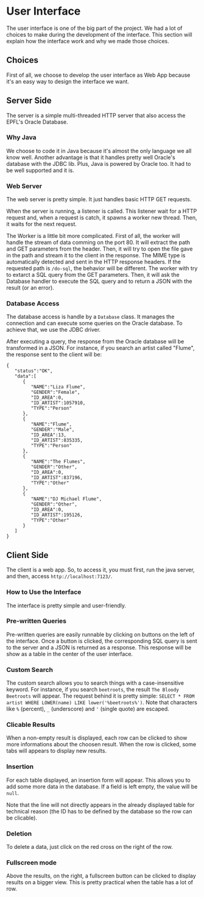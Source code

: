 # User Interface

The user interface is one of the big part of the project. We had a lot of choices to make during the development of the interface.
This section will explain how the interface work and why we made those choices.

## Choices

First of all, we choose to develop the user interface as Web App because it's an easy way to design the interface we want.

## Server Side

The server is a simple multi-threaded HTTP server that also access the EPFL's Oracle Database.

### Why Java

We choose to code it in Java because it's almost the only language we all know well. Another advantage is that it handles pretty well Oracle's database with the JDBC lib. Plus, Java is powered by Oracle too. It had to be well supported and it is.

### Web Server

The web server is pretty simple. It just handles basic HTTP GET requests.

When the server is running, a listener is called. This listener wait for a HTTP request and, when a request is catch, it spawns a worker new thread. Then, it waits for the next request.

The Worker is a little bit more complicated.
First of all, the worker will handle the stream of data comming on the port 80. It will extract the path and GET parameters from the header.
Then, it will try to open the file gave in the path and stream it to the client in the response. The MIME type is automatically detected and sent in the HTTP response headers.
If the requested path is `/do-sql`, the behavior will be different. The worker with try to extarct a SQL query from the GET parameters. Then, it will ask the Database handler to execute the SQL query and to return a JSON with the result (or an error).

### Database Access

The database access is handle by a `Database` class.
It manages the connection and can execute some queries on the Oracle database. To achieve that, we use the JDBC driver.

After executing a query, the response from the Oracle database will be transformed in a JSON.
For instance, if you search an artist called "Flume", the response sent to the client will be:

```
{
   "status":"OK",
   "data":[
      {
         "NAME":"Liza Flume",
         "GENDER":"Female",
         "ID_AREA":0,
         "ID_ARTIST":1057910,
         "TYPE":"Person"
      },
      {
         "NAME":"Flume",
         "GENDER":"Male",
         "ID_AREA":13,
         "ID_ARTIST":835335,
         "TYPE":"Person"
      },
      {
         "NAME":"The Flumes",
         "GENDER":"Other",
         "ID_AREA":0,
         "ID_ARTIST":837196,
         "TYPE":"Other"
      },
      {
         "NAME":"DJ Michael Flume",
         "GENDER":"Other",
         "ID_AREA":0,
         "ID_ARTIST":195126,
         "TYPE":"Other"
      }
   ]
}
```

## Client Side

The client is a web app. So, to access it, you must first, run the java server, and then, access `http://localhost:7123/`.


### How to Use the Interface

The interface is pretty simple and user-friendly.

### Pre-written Queries

Pre-written queries are easily runnable by clicking on buttons on the left of the interface.
Once a button is clicked, the corresponding SQL query is sent to the server and a JSON is returned as a response. This response will be show as a table in the center of the user interface.

### Custom Search

The custom search allows you to search things with a case-insensitive keyword. For instance, if you search `beetroots`, the result `The Bloody Beetroots` will appear.
The request behind it is pretty simple: `SELECT * FROM artist WHERE LOWER(name) LIKE lower('%beetroots%')`.
Note that characters like `%` (percent), `_` (underscore) and `'` (single quote) are escaped.

### Clicable Results

When a non-empty result is displayed, each row can be clicked to show more informations about the choosen result.
When the row is clicked, some tabs will appears to display new results.

### Insertion

For each table displayed, an insertion form will appear. This allows you to add some more data in the database.
If a field is left empty, the value will be `null`.

Note that the line will not directly appears in the already displayed table for technical reason (the ID has to be defined by the database so the row can be clicable).

### Deletion

To delete a data, just click on the red cross on the right of the row.

### Fullscreen mode

Above the results, on the right, a fullscreen button can be clicked to display results on a bigger view. This is pretty practical when the table has a lot of row.